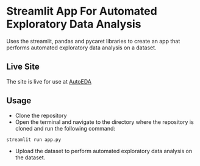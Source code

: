 # Streamlit App For Automated Exploratory Data Analysis

Uses the streamlit, pandas and pycaret libraries to create an app that performs automated exploratory data analysis on a dataset.

## Live Site

The site is live for use at [AutoEDA](https://rishavnandi-auto-eda.streamlit.app/)

## Usage

- Clone the repository
- Open the terminal and navigate to the directory where the repository is cloned and run the following command:

```bash
streamlit run app.py
```

- Upload the dataset to perform automated exploratory data analysis on the dataset.
